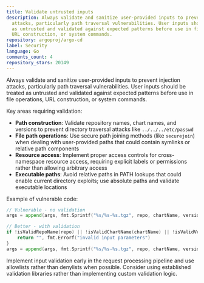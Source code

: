 ```yaml
---
title: Validate untrusted inputs
description: Always validate and sanitize user-provided inputs to prevent injection
  attacks, particularly path traversal vulnerabilities. User inputs should be treated
  as untrusted and validated against expected patterns before use in file operations,
  URL construction, or system commands.
repository: argoproj/argo-cd
label: Security
language: Go
comments_count: 4
repository_stars: 20149
---
```


Always validate and sanitize user-provided inputs to prevent injection attacks, particularly path traversal vulnerabilities. User inputs should be treated as untrusted and validated against expected patterns before use in file operations, URL construction, or system commands.

Key areas requiring validation:
- **Path construction**: Validate repository names, chart names, and versions to prevent directory traversal attacks like `../../../etc/passwd`
- **File path operations**: Use secure path joining methods (like `securejoin`) when dealing with user-provided paths that could contain symlinks or relative path components
- **Resource access**: Implement proper access controls for cross-namespace resource access, requiring explicit labels or permissions rather than allowing arbitrary access
- **Executable paths**: Avoid relative paths in PATH lookups that could enable current directory exploits; use absolute paths and validate executable locations

Example of vulnerable code:
```go
// Vulnerable - no validation
args = append(args, fmt.Sprintf("%s/%s-%s.tgz", repo, chartName, version))

// Better - with validation
if !isValidRepoName(repo) || !isValidChartName(chartName) || !isValidVersion(version) {
    return "", fmt.Errorf("invalid input parameters")
}
args = append(args, fmt.Sprintf("%s/%s-%s.tgz", repo, chartName, version))
```

Implement input validation early in the request processing pipeline and use allowlists rather than denylists when possible. Consider using established validation libraries rather than implementing custom validation logic.